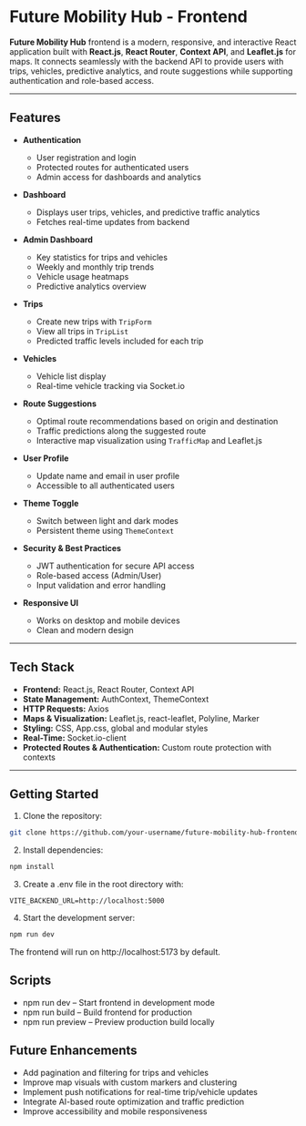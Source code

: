 # Future Mobility Hub - Frontend

**Future Mobility Hub** frontend is a modern, responsive, and interactive React application built with **React.js**, **React Router**, **Context API**, and **Leaflet.js** for maps. It connects seamlessly with the backend API to provide users with trips, vehicles, predictive analytics, and route suggestions while supporting authentication and role-based access.

---

## Features

- **Authentication**
  - User registration and login
  - Protected routes for authenticated users
  - Admin access for dashboards and analytics

- **Dashboard**
  - Displays user trips, vehicles, and predictive traffic analytics
  - Fetches real-time updates from backend

- **Admin Dashboard**
  - Key statistics for trips and vehicles
  - Weekly and monthly trip trends
  - Vehicle usage heatmaps
  - Predictive analytics overview

- **Trips**
  - Create new trips with `TripForm`
  - View all trips in `TripList`
  - Predicted traffic levels included for each trip

- **Vehicles**
  - Vehicle list display
  - Real-time vehicle tracking via Socket.io

- **Route Suggestions**
  - Optimal route recommendations based on origin and destination
  - Traffic predictions along the suggested route
  - Interactive map visualization using `TrafficMap` and Leaflet.js

- **User Profile**
  - Update name and email in user profile
  - Accessible to all authenticated users

- **Theme Toggle**
  - Switch between light and dark modes
  - Persistent theme using `ThemeContext`

- **Security & Best Practices**
  - JWT authentication for secure API access
  - Role-based access (Admin/User)
  - Input validation and error handling

- **Responsive UI**
  - Works on desktop and mobile devices
  - Clean and modern design

---

## Tech Stack

- **Frontend:** React.js, React Router, Context API
- **State Management:** AuthContext, ThemeContext
- **HTTP Requests:** Axios
- **Maps & Visualization:** Leaflet.js, react-leaflet, Polyline, Marker
- **Styling:** CSS, App.css, global and modular styles
- **Real-Time:** Socket.io-client
- **Protected Routes & Authentication:** Custom route protection with contexts

---

## Getting Started

1. Clone the repository:

```bash
git clone https://github.com/your-username/future-mobility-hub-frontend.git
```
2. Install dependencies:
```bash
npm install
```
3. Create a .env file in the root directory with:
```env
VITE_BACKEND_URL=http://localhost:5000
```
4. Start the development server:
```bash
npm run dev
```
The frontend will run on http://localhost:5173
 by default.

## Scripts
* npm run dev – Start frontend in development mode
* npm run build – Build frontend for production
* npm run preview – Preview production build locally

## Future Enhancements
* Add pagination and filtering for trips and vehicles
* Improve map visuals with custom markers and clustering
* Implement push notifications for real-time trip/vehicle updates
* Integrate AI-based route optimization and traffic prediction
* Improve accessibility and mobile responsiveness